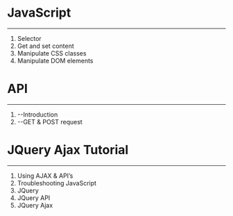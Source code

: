 # JavaScript
----------------------------------------------
1. Selector
2. Get and set content
2. Manipulate CSS classes
3. Manipulate DOM elements

# API
----------------------------------------------
1. --Introduction
2. --GET & POST request

# JQuery Ajax Tutorial
----------------------------------------------
1. Using AJAX & API’s
2. Troubleshooting JavaScript
3. JQuery
4. JQuery API
5. JQuery Ajax
